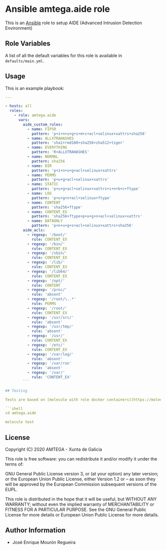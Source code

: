 # Ansible amtega.aide role

This is an [Ansible](http://www.ansible.com) role to setup AIDE (Advanced Intrusion Detection Environment)

## Role Variables

A list of all the default variables for this role is available in `defaults/main.yml`.

## Usage

This is an example playbook:

```yaml
---

- hosts: all
  roles:
    - role: amtega.aide
      vars:
        aide_custom_rules:
          - name: FIPSR
            pattern: 'p+i+n+u+g+s+m+c+acl+selinux+xattrs+sha256'
          - name: ALLXTRAHASHES
            pattern: 'sha1+rmd160+sha256+sha512+tiger'
          - name: EVERYTHING
            pattern: 'R+ALLXTRAHASHES'
          - name: NORMAL
            pattern: sha256
          - name: DIR
            pattern: 'p+i+n+u+g+acl+selinux+xattrs'
          - name: PERMS
            pattern: 'p+u+g+acl+selinux+xattrs'
          - name: STATIC
            pattern: 'p+u+g+acl+selinux+xattrs+i+n+b+c+ftype'
          - name: LOG
            pattern: 'p+u+g+n+acl+selinux+ftype'
          - name: CONTENT
            pattern: 'sha256+ftype'
          - name: CONTENT_EX
            pattern: 'sha256+ftype+p+u+g+n+acl+selinux+xattrs'
          - name: DATAONLY
            pattern: 'p+n+u+g+s+acl+selinux+xattrs+sha256'
        aide_acls:
          - regexp: '/boot/'
            rule: CONTENT_EX
          - regexp: '/bin/'
            rule: CONTENT_EX
          - regexp: '/sbin/'
            rule: CONTENT_EX
          - regexp: '/lib/'
            rule: CONTENT_EX
          - regexp: '/lib64/'
            rule: CONTENT_EX
          - regexp: '/opt/'
            rule: CONTENT
          - regexp: '/proc/'
            rule: 'absent'
          - regexp: '/root/\..*'
            rule: PERMS
          - regexp: '/root/'
            rule: CONTENT_EX
          - regexp: '/usr/src/'
            rule: 'absent'
          - regexp: '/usr/tmp/'
            rule: 'absent'
          - regexp: '/usr/'
            rule: CONTENT_EX
          - regexp: '/etc/'
            rule: CONTENT_EX
          - regexp: '/var/log/'
            rule: 'absent'
          - regexp: '/var/run'
            rule: 'absent'
          - regexp: '/var/'
            rule: 'CONTENT_EX'
        ```

## Testing

Tests are based on [molecule with role docker containers](https://molecule.readthedocs.io/en/latest/installation.html).

```shell
cd amtega.aide

molecule test
```

## License

Copyright (C) 2020 AMTEGA - Xunta de Galicia

This role is free software: you can redistribute it and/or modify it under the terms of:

GNU General Public License version 3, or (at your option) any later version; or the European Union Public License, either Version 1.2 or – as soon they will be approved by the European Commission ­subsequent versions of the EUPL.

This role is distributed in the hope that it will be useful, but WITHOUT ANY WARRANTY; without even the implied warranty of MERCHANTABILITY or FITNESS FOR A PARTICULAR PURPOSE.  See the GNU General Public License for more details or European Union Public License for more details.

## Author Information

- José Enrique Mourón Regueira

